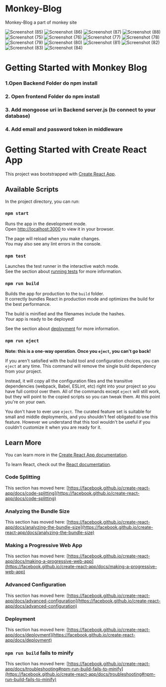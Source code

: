# Monkey-Blog
Monkey-Blog  a part of monkey site


![Screenshot (85)](https://user-images.githubusercontent.com/55751461/197377412-1ee3c8d1-639f-4163-b14a-55b09fdd995e.png)
![Screenshot (86)](https://user-images.githubusercontent.com/55751461/197377414-9d0a0d69-0c43-4af6-b066-983255b7e72d.png)
![Screenshot (87)](https://user-images.githubusercontent.com/55751461/197377415-68147715-3e0b-49c6-8b4a-3226ed3b2cee.png)
![Screenshot (88)](https://user-images.githubusercontent.com/55751461/197377416-ab952806-297d-42a2-b6e1-c9ef31e34414.png)
![Screenshot (75)](https://user-images.githubusercontent.com/55751461/197377419-dbbb88f7-da9e-49a2-b61d-17b49cf8c6b4.png)
![Screenshot (76)](https://user-images.githubusercontent.com/55751461/197377420-8d6780cb-5679-4d57-b3e9-0329b4f313ad.png)
![Screenshot (77)](https://user-images.githubusercontent.com/55751461/197377423-ad31493f-b9bf-48f8-b1ae-aef4b3b0fef9.png)
![Screenshot (78)](https://user-images.githubusercontent.com/55751461/197377425-db7958bd-d405-44bf-9e16-5d597c86b527.png)
![Screenshot (79)](https://user-images.githubusercontent.com/55751461/197377426-b7caa076-60e7-497f-bcc3-770c441f1d4f.png)
![Screenshot (80)](https://user-images.githubusercontent.com/55751461/197377431-90af807a-ae58-40ce-8ad3-301bb70ef051.png)
![Screenshot (81)](https://user-images.githubusercontent.com/55751461/197377433-893a5b70-e111-4773-b306-f37b3de6c2f6.png)
![Screenshot (82)](https://user-images.githubusercontent.com/55751461/197377434-09949d57-97ce-4c3e-918c-b19b5cf0c665.png)
![Screenshot (83)](https://user-images.githubusercontent.com/55751461/197377436-f036ebc0-bb84-4d31-ac9d-bec2c8fb096e.png)
![Screenshot (84)](https://user-images.githubusercontent.com/55751461/197377438-ff05bed1-2537-4443-a519-261e3413ce11.png)



# Getting Started with Monkey Blog
### 1.Open Backend Folder do npm install
### 2. Open frontend Folder do npm install
### 3. Add mongoose uri in Backend server.js (to connect to your database)
### 4. Add email and password token in middleware

# Getting Started with Create React App

This project was bootstrapped with [Create React App](https://github.com/facebook/create-react-app).

## Available Scripts

In the project directory, you can run:

### `npm start`

Runs the app in the development mode.\
Open [http://localhost:3000](http://localhost:3000) to view it in your browser.

The page will reload when you make changes.\
You may also see any lint errors in the console.

### `npm test`

Launches the test runner in the interactive watch mode.\
See the section about [running tests](https://facebook.github.io/create-react-app/docs/running-tests) for more information.

### `npm run build`

Builds the app for production to the `build` folder.\
It correctly bundles React in production mode and optimizes the build for the best performance.

The build is minified and the filenames include the hashes.\
Your app is ready to be deployed!

See the section about [deployment](https://facebook.github.io/create-react-app/docs/deployment) for more information.

### `npm run eject`

**Note: this is a one-way operation. Once you `eject`, you can't go back!**

If you aren't satisfied with the build tool and configuration choices, you can `eject` at any time. This command will remove the single build dependency from your project.

Instead, it will copy all the configuration files and the transitive dependencies (webpack, Babel, ESLint, etc) right into your project so you have full control over them. All of the commands except `eject` will still work, but they will point to the copied scripts so you can tweak them. At this point you're on your own.

You don't have to ever use `eject`. The curated feature set is suitable for small and middle deployments, and you shouldn't feel obligated to use this feature. However we understand that this tool wouldn't be useful if you couldn't customize it when you are ready for it.

## Learn More

You can learn more in the [Create React App documentation](https://facebook.github.io/create-react-app/docs/getting-started).

To learn React, check out the [React documentation](https://reactjs.org/).

### Code Splitting

This section has moved here: [https://facebook.github.io/create-react-app/docs/code-splitting](https://facebook.github.io/create-react-app/docs/code-splitting)

### Analyzing the Bundle Size

This section has moved here: [https://facebook.github.io/create-react-app/docs/analyzing-the-bundle-size](https://facebook.github.io/create-react-app/docs/analyzing-the-bundle-size)

### Making a Progressive Web App

This section has moved here: [https://facebook.github.io/create-react-app/docs/making-a-progressive-web-app](https://facebook.github.io/create-react-app/docs/making-a-progressive-web-app)

### Advanced Configuration

This section has moved here: [https://facebook.github.io/create-react-app/docs/advanced-configuration](https://facebook.github.io/create-react-app/docs/advanced-configuration)

### Deployment

This section has moved here: [https://facebook.github.io/create-react-app/docs/deployment](https://facebook.github.io/create-react-app/docs/deployment)

### `npm run build` fails to minify

This section has moved here: [https://facebook.github.io/create-react-app/docs/troubleshooting#npm-run-build-fails-to-minify](https://facebook.github.io/create-react-app/docs/troubleshooting#npm-run-build-fails-to-minify)
